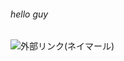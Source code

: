 ###### hello guy
![外部リンク(ネイマール)](https://upload.wikimedia.org/wikipedia/commons/2/22/Neymar_Barcelona_presentation_1.jpg)
